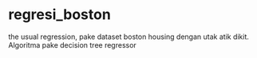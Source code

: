 # regresi_boston
the usual regression, pake dataset boston housing dengan utak atik dikit. Algoritma pake decision tree regressor
